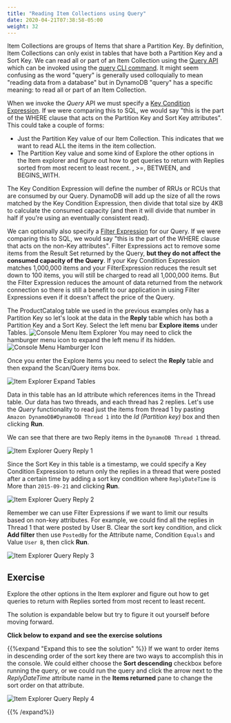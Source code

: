 ```yaml
---
title: "Reading Item Collections using Query"
date: 2020-04-21T07:38:58-05:00
weight: 32
---
```


Item Collections are groups of Items that share a Partition Key.  By definition, Item Collections can only exist in tables that have both a Partition Key and a Sort Key.  We can read all or part of an Item Collection using the [Query API](https://docs.aws.amazon.com/amazondynamodb/latest/APIReference/API_Query.html) which can be invoked using the [query CLI command](https://docs.aws.amazon.com/cli/latest/reference/dynamodb/query.html).  It might seem confusing as the word "query" is generally used colloquially to mean "reading data from a database" but in DynamoDB "query" has a specific meaning: to read all or part of an Item Collection.  

When we invoke the *Query* API we must specify a [Key Condition Expression](https://docs.aws.amazon.com/amazondynamodb/latest/developerguide/Query.html#Query.KeyConditionExpressions). If we were comparing this to SQL, we would say "this is the part of the WHERE clause that acts on the Partition Key and Sort Key attributes".  This could take a couple of forms:

* Just the Partition Key value of our Item Collection.  This indicates that we want to read ALL the items in the item collection.
* The Partition Key value and some kind of Explore the other options in the Item explorer and figure out how to get queries to return with Replies sorted from most recent to least recent.
, >=, BETWEEN, and BEGINS_WITH.

The Key Condition Expression will define the number of RRUs or RCUs that are consumed by our Query.  DynamoDB will add up the size of all the rows matched by the Key Condition Expression, then divide that total size by 4KB to calculate the consumed capacity (and then it will divide that number in half if you're using an eventually consistent read).

We can optionally also specify a [Filter Expression](https://docs.aws.amazon.com/amazondynamodb/latest/developerguide/Query.html#Query.FilterExpression) for our Query. If we were comparing this to SQL, we would say "this is the part of the WHERE clause that acts on the non-Key attributes".  Filter Expressions act to remove some items from the Result Set returned by the Query, **but they do not affect the consumed capacity of the Query**.  If your Key Condition Expression matches 1,000,000 items and your FilterExpression reduces the result set down to 100 items, you will still be charged to read all 1,000,000 items.  But the Filter Expression reduces the amount of data returned from the network connection so there is still a benefit to our application in using Filter Expressions even if it doesn't affect the price of the Query.

The ProductCatalog table we used in the previous examples only has a Partition Key so let's look at the data in the **Reply** table which has both a Partition Key and a Sort Key. Select the left menu bar **Explore items** under Tables.
![Console Menu Item Explorer](/static/images/hands-on-labs/explore-console/console_menu_explore_item.png)
You may need to click the hamburger menu icon to expand the left menu if its hidden.
![Console Menu Hamburger Icon](/static/images/hands-on-labs/explore-console/console_menu_hamburger_icon.png)


Once you enter the Explore Items you need to select the **Reply** table and then expand the Scan/Query items box.

![Item Explorer Expand Tables](/static/images/hands-on-labs/explore-console/console_explore_item_select_table.png)


Data in this table has an Id attribute which references items in the Thread table.  Our data has two threads, and each thread has 2 replies.  Let's use the *Query* functionality to read just the items from thread 1 by pasting `Amazon DynamoDB#DynamoDB Thread 1` into the *Id (Partition key)* box and then clicking **Run**.  

We can see that there are two Reply items in the `DynamoDB Thread 1` thread.

![Item Explorer Query Reply 1](/static/images/hands-on-labs/explore-console/console_item_explorer_query_reply_1.png)

Since the Sort Key in this table is a timestamp, we could specify a Key Condition Expression to return only the replies in a thread that were posted after a certain time by adding a sort key condition where `ReplyDateTime` is More than `2015-09-21` and clicking **Run**.

![Item Explorer Query Reply 2](/static/images/hands-on-labs/explore-console/console_item_explorer_query_reply_2.png)

Remember we can use Filter Expressions if we want to limit our results based on non-key attributes.  For example, we could find all the replies in Thread 1 that were posted by User B. Clear the sort key condition, and click **Add filter** then use `PostedBy` for the Attribute name, Condition `Equals` and Value `User B`, then click **Run**.

![Item Explorer Query Reply 3](/static/images/hands-on-labs/explore-console/console_item_explorer_query_reply_3.png)

## Exercise

Explore the other options in the Item explorer and figure out how to get queries to return with Replies sorted from most recent to least recent.

The solution is expandable below but try to figure it out yourself before moving forward.

**Click below to expand and see the exercise solutions**

{{%expand "Expand this to see the solution" %}}
If we want to order items in descending order of the sort key there are two ways to accomplish this in the console. We could either choose the **Sort descending** checkbox before running the query, or we could run the query and click the arrow next to the *ReplyDateTime* attribute name in the **Items returned** pane to change the sort order on that attribute.

![Item Explorer Query Reply 4](/static/images/hands-on-labs/explore-console/console_item_explorer_query_reply_4.png)

{{% /expand%}}
